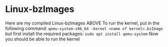 # Linux-bzImages
Here are my compiled Linux-bzImages ABOVE
To run the kernel, put in the following command:
`qemu-system-x86_64 -kernel <name of kernel>.bzImage`
but first install the required packages:
`sudo apt install qemu-system`
Now you should be able to run the kernel

